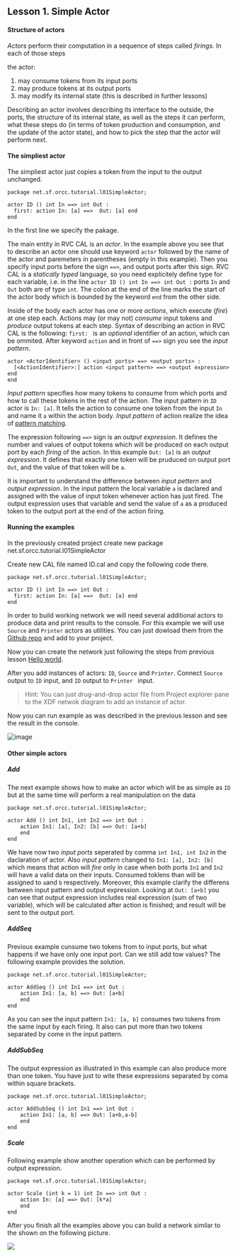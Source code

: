 ## Lesson 1. Simple Actor

#### Structure of actors

*Actors* perform their computation in a sequence of steps called *firings*. In each of those steps

the actor:

1. may consume tokens from its input ports
2. may produce tokens at its output ports
3. may modify its internal state (this is described in further lessons)

Describing an actor involves describing its interface to the outside, the ports, the structure of its internal state, as well as the steps it can perform, what these steps do (in terms of token production and consumption, and the update of the actor state), and how to pick the step that the actor will perform next.

#### The simpliest actor

The simpliest actor just copies a token from the input to the output unchanged.
```
package net.sf.orcc.tutorial.l01SimpleActor;

actor ID () int In ==> int Out :
  first: action In: [a] ==>  Out: [a] end
end
```
In the first line we specify the pakage.

The main entity in RVC CAL is an *actor*. In the example above you see that to describe an actor one should use keyword ```actor``` followed by the name of the actor and paremeters in parentheses (empty in this example).
Then you specify input ports before the sign ```==>```, and output ports after this sign. RVC CAL is a *statically typed* language, so you need explicitely define type for each variable, i.e. in the line ```actor ID () int In ==> int Out :``` ports ```In``` and ```Out``` both are of type ```int```.
The colon at the end of the line marks the start of the actor body which is bounded by the keyword  ```end``` from the other side.

Inside of the body each actor has one or more *actions*, which execute (*fire*) at one step each. Actions may (or may not) *consume* input tokens and *produce* output tokens at each step.
Syntax of describing an action in RVC CAL is the following: ```first: ``` is an *optional* identifier of an action, which can be ommited. After keyword ```action``` and in front of ```==>``` sign you see the *input pattern*.

```
actor <ActorIdentifier> () <input ports> ==> <output ports> :
  [<ActionIdentifier>:] action <input pattern> ==> <output expression> end
end
```

*Input pattern* specifies how many tokens to consume from which ports and how to call these tokens in the rest of the action. The input pattern in ```ID``` actor is ```In: [a]```. It tells the action to consume one token from the input ```In``` and name it ```a``` within the action body. *Input pattern* of action realize the idea of [pattern matching](http://en.wikipedia.org/wiki/Pattern_matching).

The expression following ```==>``` sign is an *output expression*. It defines the number and values of output tokens which will be produced on each output port by each *firing* of the action. In this example ```Out: [a]``` is an *output expression*. It defines that exactly one token will be pruduced on output port ```Out```, and the value of that token will be ```a```.

It is important to understand the difference between *input pettern* and *output expression*.  In the input pattern the local variable ```a``` is daclared and assigned with the value of input token whenever action has just fired. The output expression uses that variable and send the value of ```a``` as a produced token to the output port at the end of the action firing.

#### Running the examples

In the previously created project create new package net.sf.orcc.tutorial.l01SimpleActor

Create new CAL file named ID.cal and copy the following code there.
```
package net.sf.orcc.tutorial.l01SimpleActor;

actor ID () int In ==> int Out :
  first: action In: [a] ==>  Out: [a] end
end
```

In order to build working network we will need several additional actors to produce data and print results to the console.
For this example we will use ```Source``` and ```Printer``` actors as utilities. You can just dowload them from the [Github repo](/net.sf.orcc.tutorial/src/net/sf/orcc/tutorial/utils) and add to your project.

Now you can create the network just following the steps from previous lesson [Hello world](/net.sf.orcc.tutorial/src/net/sf/orcc/tutorial/l00HelloWorld).

After you add instances of actors: ```ID```, ```Source``` and ```Printer```. Connect ```Source``` output to ```ID``` input, and ```ID``` output to ```Printer ``` input.

>Hint: You can just drug-and-drop actor file from Project explorer pane to the XDF netwok diagram to add an instance of actor.

Now you can run example as was described in the previous lesson and see the result in the console.

![image](https://raw.githubusercontent.com/eugeneu/rvccaltut/master/images/01_01_ID_actor.png)

#### Other simple actors


##### Add
The next example shows how to make an actor which will be as simple as ```ID``` but at the same time will perform a real manipulation on the data
```
package net.sf.orcc.tutorial.l01SimpleActor;

actor Add () int In1, int In2 ==> int Out :
	action In1: [a], In2: [b] ==> Out: [a+b]
	end
end
```
We have now two *input ports* seperated by comma ```int In1, int In2``` in the daclaration of actor. Also *input pattern* changed to ```In1: [a], In2: [b]``` which means that action will *fire* only in case when both ports ```In1``` and ```In2``` will have a valid data on their inputs. Consumed toklens than will be assigned to ```a```and ```b``` respectively. Moreover, this example clarify the differens between input pattern and output expression. Looking at ```Out: [a+b]``` you can see that output expression includes real expression (sum of two variable), which will be calculated after action is finished; and result will be sent to the output port.

##### AddSeq
Previous example cunsume two tokens from to input ports, but what happens if we have only one input port. Can we still add tow values? The following example provides the solution.
```
package net.sf.orcc.tutorial.l01SimpleActor;

actor AddSeq () int In1 ==> int Out :
	action In1: [a, b] ==> Out: [a+b]
	end
end
```
As you can see the input pattern ```In1: [a, b]``` consumes two tokens from the same input by each firing. It also can put more than two tokens separated by come in the input pattern.

##### AddSubSeq
The output expression as illustrated in this example can also produce more than one token. You have just to wite these expressions separated by coma within square brackets.
```
package net.sf.orcc.tutorial.l01SimpleActor;

actor AddSubSeq () int In1 ==> int Out :
	action In1: [a, b] ==> Out: [a+b,a-b]
	end
end
```

##### Scale
Following example show another operation which can be performed by output expression.
```
package net.sf.orcc.tutorial.l01SimpleActor;

actor Scale (int k = 1) int In ==> int Out :
	action In: [a] ==> Out: [k*a]
	end
end
```

After you finish all the examples above you can build a network similar to the shown on the following picture.

![](https://raw.githubusercontent.com/eugeneu/rvccaltut/master/images/01_02_Simple_actors.png)


